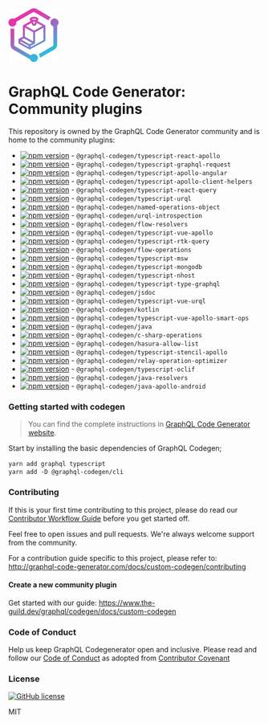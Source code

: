 [![CodeGen](./logo.svg)](https://graphql-code-generator.com)

# GraphQL Code Generator: Community plugins

This repository is owned by the GraphQL Code Generator community and is home to the community
plugins:

- [![npm version](https://badge.fury.io/js/%40graphql-codegen%2Ftypescript-react-apollo.svg)](https://badge.fury.io/js/%40graphql-codegen%2Ftypescript-react-apollo) -
  `@graphql-codegen/typescript-react-apollo`
- [![npm version](https://badge.fury.io/js/%40graphql-codegen%2Ftypescript-graphql-request.svg)](https://badge.fury.io/js/%40graphql-codegen%2Ftypescript-graphql-request) -
  `@graphql-codegen/typescript-graphql-request`
- [![npm version](https://badge.fury.io/js/%40graphql-codegen%2Ftypescript-apollo-angular.svg)](https://badge.fury.io/js/%40graphql-codegen%2Ftypescript-apollo-angular) -
  `@graphql-codegen/typescript-apollo-angular`
- [![npm version](https://badge.fury.io/js/%40graphql-codegen%2Ftypescript-apollo-client-helpers.svg)](https://badge.fury.io/js/%40graphql-codegen%2Ftypescript-apollo-client-helpers) -
  `@graphql-codegen/typescript-apollo-client-helpers`
- [![npm version](https://badge.fury.io/js/%40graphql-codegen%2Ftypescript-react-query.svg)](https://badge.fury.io/js/%40graphql-codegen%2Ftypescript-react-query) -
  `@graphql-codegen/typescript-react-query`
- [![npm version](https://badge.fury.io/js/%40graphql-codegen%2Ftypescript-urql.svg)](hts://badge.fury.io/js/%40graphql-codegen%2Ftypescript-urql) -
  `@graphql-codegen/typescript-urql`
- [![npm version](https://badge.fury.io/js/%40graphql-codegen%2Fnamed-operations-object.svg)](https://badge.fury.io/js/%40graphql-codegen%2Fnamed-operations-object) -
  `@graphql-codegen/named-operations-object`
- [![npm version](https://badge.fury.io/js/%40graphql-codegen%2Furql-introspection.svg)](https://badge.fury.io/js/%40graphql-codegen%2Furql-introspection) -
  `@graphql-codegen/urql-introspection`
- [![npm version](https://badge.fury.io/js/%40graphql-codegen%2Fcli.svg)](htflow-resolverss://badge.fury.io/js/%40graphql-codegen%2Fflow-resolvers) -
  `@graphql-codegen/flow-resolvers`
- [![npm version](https://badge.fury.io/js/%40graphql-codegen%2Ftypescript-vue-apollo.svg)](https://badge.fury.io/js/%40graphql-codegen%2Ftypescript-vue-apollo) -
  `@graphql-codegen/typescript-vue-apollo`
- [![npm version](https://badge.fury.io/js/%40graphql-codegen%2Ftypescript-rtk-query.svg)](https://badge.fury.io/js/%40graphql-codegen%2Ftypescript-rtk-query) -
  `@graphql-codegen/typescript-rtk-query`
- [![npm version](https://badge.fury.io/js/%40graphql-codegen%2Fcli.svg)](htflow-operationss://badge.fury.io/js/%40graphql-codegen%2Fflow-operations) -
  `@graphql-codegen/flow-operations`
- [![npm version](https://badge.fury.io/js/%40graphql-codegen%2Fcli.svg)](httypescript-msws://badge.fury.io/js/%40graphql-codegen%2Ftypescript-msw) -
  `@graphql-codegen/typescript-msw`
- [![npm version](https://badge.fury.io/js/%40graphql-codegen%2Ftypescript-mongodb.svg)](https://badge.fury.io/js/%40graphql-codegen%2Ftypescript-mongodb) -
  `@graphql-codegen/typescript-mongodb`
- [![npm version](https://badge.fury.io/js/%40graphql-codegen%2Ftypescript-nhost.svg)](https://badge.fury.io/js/%40graphql-codegen%2Ftypescript-nhost) -
  `@graphql-codegen/typescript-nhost`
- [![npm version](https://badge.fury.io/js/%40graphql-codegen%2Ftypescript-type-graphql.svg)](https://badge.fury.io/js/%40graphql-codegen%2Ftypescript-type-graphql) -
  `@graphql-codegen/typescript-type-graphql`
- [![npm version](https://badge.fury.io/js/%40graphql-codegen%2Fcli.svg)](htjsdocs://badge.fury.io/js/%40graphql-codegen%2Fjsdoc) -
  `@graphql-codegen/jsdoc`
- [![npm version](https://badge.fury.io/js/%40graphql-codegen%2Ftypescript-vue-urql.svg)](https://badge.fury.io/js/%40graphql-codegen%2Ftypescript-vue-urql) -
  `@graphql-codegen/typescript-vue-urql`
- [![npm version](https://badge.fury.io/js/%40graphql-codegen%2Fcli.svg)](htkotlins://badge.fury.io/js/%40graphql-codegen%2Fkotlin) -
  `@graphql-codegen/kotlin`
- [![npm version](https://badge.fury.io/js/%40graphql-cotypescript-vue-apollo-smart-ops%2Fcli.svg)](https://badge.fury.io/js/%40graphql-codegen%2Ftypescript-vue-apollo-smart-ops) -
  `@graphql-codegen/typescript-vue-apollo-smart-ops`
- [![npm version](https://badge.fury.io/js/%40graphql-codegen%2Fcli.svg)](htjavas://badge.fury.io/js/%40graphql-codegen%2Fjava) -
  `@graphql-codegen/java`
- [![npm version](https://badge.fury.io/js/%40graphql-codegen%2Fc-sharp-operations.svg)](https://badge.fury.io/js/%40graphql-codegen%2Fc-sharp-operations) -
  `@graphql-codegen/c-sharp-operations`
- [![npm version](https://badge.fury.io/js/%40graphql-codegen%2Fhasura-allow-list.svg)](https://badge.fury.io/js/%40graphql-codegen%2Fhasura-allow-list) -
  `@graphql-codegen/hasura-allow-list`
- [![npm version](https://badge.fury.io/js/%40graphql-codegen%2Ftypescript-stencil-apollo.svg)](https://badge.fury.io/js/%40graphql-codegen%2Ftypescript-stencil-apollo) -
  `@graphql-codegen/typescript-stencil-apollo`
- [![npm version](https://badge.fury.io/js/%40graphql-codegen%2Frelay-operation-optimizer.svg)](https://badge.fury.io/js/%40graphql-codegen%2Frelay-operation-optimizer) -
  `@graphql-codegen/relay-operation-optimizer`
- [![npm version](https://badge.fury.io/js/%40graphql-codegen%2Ftypescript-oclif.svg)](https://badge.fury.io/js/%40graphql-codegen%2Ftypescript-oclif) -
  `@graphql-codegen/typescript-oclif`
- [![npm version](https://badge.fury.io/js/%40graphql-codegen%2Fcli.svg)](htjava-resolverss://badge.fury.io/js/%40graphql-codegen%2Fjava-resolvers) -
  `@graphql-codegen/java-resolvers`
- [![npm version](https://badge.fury.io/js/%40graphql-codegen%2Fjava-apollo-android.svg)](https://badge.fury.io/js/%40graphql-codegen%2Fjava-apollo-android) -
  `@graphql-codegen/java-apollo-android`

### Getting started with codegen

> You can find the complete instructions in
> [GraphQL Code Generator website](https://www.the-guild.dev/graphql/codegen/docs/getting-started/installation).

Start by installing the basic dependencies of GraphQL Codegen;

    yarn add graphql typescript
    yarn add -D @graphql-codegen/cli

### Contributing

If this is your first time contributing to this project, please do read our
[Contributor Workflow Guide](https://github.com/the-guild-org/Stack/blob/master/CONTRIBUTING.md)
before you get started off.

Feel free to open issues and pull requests. We're always welcome support from the community.

For a contribution guide specific to this project, please refer to:
http://graphql-code-generator.com/docs/custom-codegen/contributing

#### Create a new community plugin

Get started with our guide: https://www.the-guild.dev/graphql/codegen/docs/custom-codegen

### Code of Conduct

Help us keep GraphQL Codegenerator open and inclusive. Please read and follow our
[Code of Conduct](https://github.com/the-guild-org/Stack/blob/master/CODE_OF_CONDUCT.md) as adopted
from [Contributor Covenant](https://www.contributor-covenant.org/)

### License

[![GitHub license](https://img.shields.io/badge/license-MIT-lightgrey.svg?maxAge=2592000)](https://raw.githubusercontent.com/apollostack/apollo-ios/master/LICENSE)

MIT
